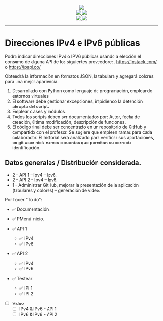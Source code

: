 <div align="center"><img src="https://www.brandbucket.com/sites/default/files/logo_uploads/334406/large_devmonks.png"></div>

<div align="center">
  
  <a href="https://pypi.org/project/httpx/">
  <img src="https://img.shields.io/github/pipenv/locked/dependency-version/juancarlosdelacruzcontreras/ApiNacho/httpx/main?color=orange">
  </a>
  
  <a href="https://pypi.org/project/requests/">
  <img src="https://img.shields.io/github/pipenv/locked/dependency-version/juancarlosdelacruzcontreras/ApiNacho/requests/main?color=orange">
  </a>
  
</div>

<div align="center">
  
  <a href="https://github.com/juancarlosdelacruzcontreras/ApiNacho/issues">
  <img src="https://img.shields.io/github/issues/juancarlosdelacruzcontreras/ApiNacho">
  </a>
  
  <a href="https://github.com/juancarlosdelacruzcontreras/ApiNacho/pulls">
  <img src="https://img.shields.io/github/issues-pr-closed/juancarlosdelacruzcontreras/ApiNacho">
  </a>
  
</div>

***
# **Direcciones IPv4 e IPv6 públicas**

Podrá indicar direcciones IPv4 o IPV6 públicas usando a elección el consumo de alguna API de los siguientes proveedore: . 
https://ipstack.com/ o https://ipapi.co/

Obtendrá la información en formatos JSON, la tabulará y agregará colores para una mejor apariencia. 

  1. Desarrollado con Python como lenguaje de programación, empleando entornos virtuales.
  2. El software debe gestionar excepciones, impidiendo la detención abrupta del script.
  3. Emplear clases y módulos.
  4. Todos los scripts deben ser documentados por:
    Autor, fecha de creación, última modificación, descripción de funciones.
  5. El código final debe ser concentrado en un repositorio de GitHub y compartido con el profesor. Se sugiere que empleen ramas para cada colaborador. El historial será analizado para verificar sus aportaciones, en git usen nick-names o cuentas que permitan su correcta identificación.

## Datos generales / Distribución considerada.
  
  * 2 – API 1 – Ipv4 – Ipv6.
  * 2 – API 2 – Ipv4 – Ipv6.
  * 1 – Administrar GitHub, mejorar la presentación de la aplicación (tabulares y colores) – generación de video.


Por hacer "To do":
* ✅ Documentación.
*  ✅ PMenú inicio.

* ✅ API 1
    * ✅ IPv4
    * ✅ IPv6

* ✅ API 2
    * ✅ IPv4
    * ✅ IPv6

* ✅ Testear
    * ✅ IPI 1
    * ✅ IPI 2

* [ ] Video
    * [ ] IPv4 & IPv6 - API 1
    * [ ] IPv6 & IPv6 - API 2
